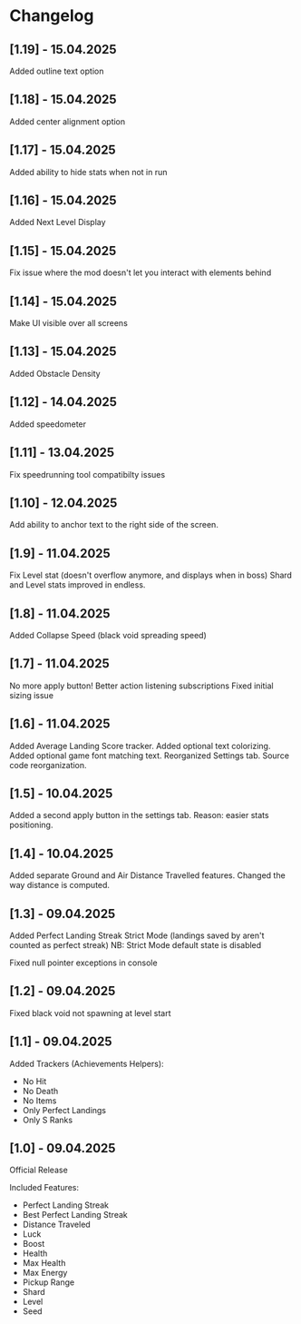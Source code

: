 # Changelog

## [1.19] - 15.04.2025

Added outline text option

## [1.18] - 15.04.2025

Added center alignment option

## [1.17] - 15.04.2025

Added ability to hide stats when not in run

## [1.16] - 15.04.2025

Added Next Level Display

## [1.15] - 15.04.2025

Fix issue where the mod doesn't let you interact with elements behind

## [1.14] - 15.04.2025

Make UI visible over all screens

## [1.13] - 15.04.2025

Added Obstacle Density

## [1.12] - 14.04.2025

Added speedometer

## [1.11] - 13.04.2025

Fix speedrunning tool compatibilty issues

## [1.10] - 12.04.2025

Add ability to anchor text to the right side of the screen.

## [1.9] - 11.04.2025

Fix Level stat (doesn't overflow anymore, and displays when in boss)
Shard and Level stats improved in endless.

## [1.8] - 11.04.2025

Added Collapse Speed (black void spreading speed)

## [1.7] - 11.04.2025

No more apply button!
Better action listening subscriptions
Fixed initial sizing issue

## [1.6] - 11.04.2025

Added Average Landing Score tracker.
Added optional text colorizing.
Added optional game font matching text.
Reorganized Settings tab.
Source code reorganization.

## [1.5] - 10.04.2025

Added a second apply button in the settings tab.
Reason: easier stats positioning.

## [1.4] - 10.04.2025

Added separate Ground and Air Distance Travelled features.
Changed the way distance is computed.

## [1.3] - 09.04.2025

Added Perfect Landing Streak Strict Mode (landings saved by aren't counted as perfect streak)
NB: Strict Mode default state is disabled

Fixed null pointer exceptions in console

## [1.2] - 09.04.2025

Fixed black void not spawning at level start

## [1.1] - 09.04.2025

Added Trackers (Achievements Helpers):
- No Hit
- No Death
- No Items
- Only Perfect Landings
- Only S Ranks

## [1.0] - 09.04.2025

Official Release

Included Features:
- Perfect Landing Streak
- Best Perfect Landing Streak
- Distance Traveled
- Luck
- Boost
- Health
- Max Health
- Max Energy
- Pickup Range
- Shard
- Level
- Seed
